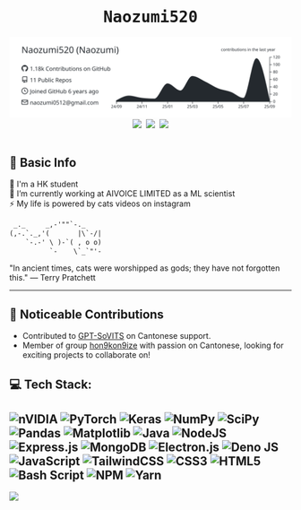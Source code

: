 <div align="center">
  <kbd>
    <h1>Naozumi520</h1>
    <img src="https://raw.githubusercontent.com/Naozumi520/Naozumi520/main/profile-summary-card-output/graywhite/0-profile-details.svg" width="522">
    <img src="https://github-readme-stats.vercel.app/api/top-langs/?username=Naozumi520&theme=graywhite&hide_border=true&include_all_commits=true&count_private=true&layout=compact" width="270">
    <img src="https://github-readme-stats.vercel.app/api?username=Naozumi520&theme=graywhite&hide_border=true&include_all_commits=true&count_private=true" width="377">
    <img src="https://nirzak-streak-stats.vercel.app/?user=Naozumi520&theme=graywhite&hide_border=true" width="414">
    <br/><br/>
  </kbd>
</div>

## 📝 Basic Info
🔭 I'm a HK student<br>
👯 I’m currently working at AIVOICE LIMITED as a ML scientist<br>
⚡ My life is powered by cats videos on instagram

```
 _._     _,-'""`-._
(,-.`._,'(       |\`-/|
    `-.-' \ )-`( , o o)
          `-    \`_`"'-
```

"In ancient times, cats were worshipped as gods; they have not forgotten this." — Terry Pratchett  

---

## 🤝 Noticeable Contributions
- Contributed to [GPT-SoVITS](https://github.com/RVC-Boss/GPT-SoVITS?tab=readme-ov-file#thanks-to-all-contributors-for-their-efforts) on Cantonese support.
- Member of group [hon9kon9ize](https://github.com/hon9kon9ize) with passion on Cantonese, looking for exciting projects to collaborate on!

## 💻 Tech Stack:
![nVIDIA](https://img.shields.io/badge/cuda-000000.svg?logo=nVIDIA&logoColor=green)
![PyTorch](https://img.shields.io/badge/PyTorch-%23EE4C2C.svg?logo=PyTorch&logoColor=white)
![Keras](https://img.shields.io/badge/Keras-%23D00000.svg?logo=Keras&logoColor=white)
![NumPy](https://img.shields.io/badge/numpy-%23013243.svg?logo=numpy&logoColor=white)
![SciPy](https://img.shields.io/badge/SciPy-%230C55A5.svg?logo=scipy&logoColor=%white)
![Pandas](https://img.shields.io/badge/pandas-%23150458.svg?logo=pandas&logoColor=white)
![Matplotlib](https://img.shields.io/badge/Matplotlib-%23ffffff.svg?logo=Matplotlib&logoColor=black)
![Java](https://img.shields.io/badge/java-%23ED8B00.svg?logo=openjdk&logoColor=white)
![NodeJS](https://img.shields.io/badge/node.js-6DA55F?logo=node.js&logoColor=white)
![Express.js](https://img.shields.io/badge/express.js-%23404d59.svg?logo=express&logoColor=%2361DAFB)
![MongoDB](https://img.shields.io/badge/MongoDB-%234ea94b.svg?logo=mongodb&logoColor=white)
![Electron.js](https://img.shields.io/badge/Electron-191970?logo=Electron&logoColor=white)
![Deno JS](https://img.shields.io/badge/deno%20js-000000?logo=deno&logoColor=white)
![JavaScript](https://img.shields.io/badge/javascript-%23323330.svg?logo=javascript&logoColor=%23F7DF1E)
![TailwindCSS](https://img.shields.io/badge/tailwindcss-%2338B2AC.svg?logo=tailwind-css&logoColor=white)
![CSS3](https://img.shields.io/badge/css3-%231572B6.svg?logo=css3&logoColor=white)
![HTML5](https://img.shields.io/badge/html5-%23E34F26.svg?logo=html5&logoColor=white)
![Bash Script](https://img.shields.io/badge/bash_script-%23121011.svg?logo=gnu-bash&logoColor=white)
![NPM](https://img.shields.io/badge/NPM-%23CB3837.svg?logo=npm&logoColor=white)
![Yarn](https://img.shields.io/badge/yarn-%232C8EBB.svg?logo=yarn&logoColor=white)
---

![](https://komarev.com/ghpvc/?username=Naozumi520&color=ff69b4)
